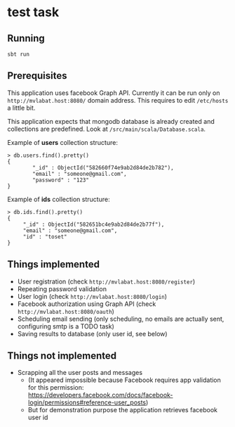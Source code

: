 # test task

## Running
```
sbt run
```

## Prerequisites
This application uses facebook Graph API. Currently it can be run only
on `http://mvlabat.host:8080/` domain address. This requires to edit `/etc/hosts` a little bit.

This application expects that mongodb database is already created and
collections are predefined. Look at `/src/main/scala/Database.scala`.

Example of **users** collection structure:
```
> db.users.find().pretty()
{
        "_id" : ObjectId("582660f74e9ab2d84de2b782"),
        "email" : "someone@gmail.com",
        "password" : "123"
}
```

Example of **ids** collection structure:
```
> db.ids.find().pretty()
{
     "_id" : ObjectId("582651bc4e9ab2d84de2b77f"),
     "email" : "someone@gmail.com",
     "id" : "toset"
}
```

## Things implemented
* User registration (check `http://mvlabat.host:8080/register`)
* Repeating password validation
* User login (check `http://mvlabat.host:8080/login`)
* Facebook authorization using Graph API (check `http://mvlabat.host:8080/oauth`)
* Scheduling email sending (only scheduling, no emails are actually sent, configuring smtp is a TODO task)
* Saving results to database (only user id, see below)

## Things not implemented
* Scrapping all the user posts and messages
    * (It appeared impossible because Facebook requires app validation for this permission: https://developers.facebook.com/docs/facebook-login/permissions#reference-user_posts)
    * But for demonstration purpose the application retrieves facebook user id
